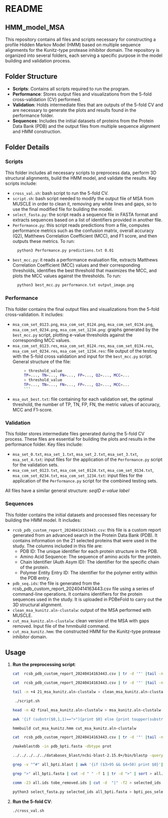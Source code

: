 # README

## HMM_model_MSA

This repository contains all files and scripts necessary for constructing a profile Hidden Markov Model (HMM) based on multiple sequence alignments for the Kunitz-type protease inhibitor domain. The repository is organized into several folders, each serving a specific purpose in the model building and validation process.

## Folder Structure

- **Scripts**: Contains all scripts required to run the program.
- **Performance**: Stores output files and visualizations from the 5-fold cross-validation (CV) performed.
- **Validation**: Holds intermediate files that are outputs of the 5-fold CV and are necessary to generate the plots and results found in the performance folder.
- **Sequences**: Includes the initial datasets of proteins from the Protein Data Bank (PDB) and the output files from multiple sequence alignment and HMM construction.

## Folder Details

### Scripts
This folder includes all necessary scripts to preprocess data, perform 3D structural alignments, build the HMM model, and validate the results. Key scripts include:

- `cross_val.sh`: bash script to run the 5-fold CV.
- `script.sh`: bash script needed to modify the output file of MSA from MUSCLE in order to clean it, removing any white lines and gaps, so to use the final modified file for building the model.
- `select_fasta.py`: the script reads a sequence file in FASTA format and extracts sequences based on a list of identifiers provided in another file.
- `Performance.py`: this script reads predictions from a file, computes performance metrics such as the confusion matrix, overall accuracy (Q2), Matthews Correlation Coefficient (MCC), and F1 score, and then outputs these metrics.
  To run:
   ```sh
     python3 Performance.py predictions.txt 0.01
   ``` 
- `best_mcc.py`: it reads a performance evaluation file, extracts Matthews Correlation Coefficient (MCC) values and their corresponding thresholds, identifies the best threshold that maximizes the MCC, and plots the MCC values against the thresholds.
  To run:
   ```sh
     python3 best_mcc.py performance.txt output_image.png
   ```

### Performance
This folder contains the final output files and visualizations from the 5-fold cross-validation. It includes:

- `msa_com_set_0123.png`, `msa_com_set_0124.png`, `msa_com_set_0134.png`, `msa_com_set_0234.png`, `msa_com_set_1234.png`: graphs generated by the `best_mcc.py` script, plotting e-value thresholds against the corresponding MCC values. 
- `msa_com_set_0123.res`, `msa_com_set_0124.res`, `msa_com_set_0134.res`, `msa_com_set_0234.res`, `msa_com_set_1234.res`: file output of the testing with the 5-fold cross validation and input for the `best_mcc.py` script.
     General structure of the file:
  	```sh
         > threshold_value
         TP=..., TN=..., FN=..., FP=..., Q2=..., MCC=...
         > threshold_value
         TP=..., TN=..., FN=..., FP=..., Q2=..., MCC=...
         ```
- `msa_out_best.txt`: file containing for each validation set, the optimal threshold, the number of TP, TN, FP, FN, the metric values of accuracy, MCC and F1-score.

### Validation
This folder stores intermediate files generated during the 5-fold CV process. These files are essential for building the plots and results in the performance folder. Key files include:

- `msa_set_0.txt`, `msa_set_1.txt`, `msa_set_2.txt`, `msa_set_3.txt`, `msa_set_4.txt`: input files for the application of the `Performance.py` script for the validation sets. 
- `msa_com_set_0123.txt`, `msa_com_set_0124.txt`, `msa_com_set_0134.txt`, `msa_com_set_0234.txt`, `msa_com_set_1234.txt`: input files for the application of the `Performance.py` script for the combined testing sets. 

All files have a similar general structure:
   *seqID e-value label*



### Sequences
This folder contains the initial datasets and processed files necessary for building the HMM model. It includes:

- `rcsb_pdb_custom_report_20240414163443.csv`: this file is a custom report generated from an advanced search in the Protein Data Bank (PDB). It contains information on the 21 selected proteins that were used in the study. The columns included in this file are:
   - PDB ID: The unique identifier for each protein structure in the PDB.
   - Amino Acid Sequence: The sequence of amino acids for the protein.
   - Chain Identifier (Auth Asym ID): The identifier for the specific chain of the protein.
   - Polymer Entity Entry ID: The identifier for the polymer entity within the PDB entry.
- `pdb_seq.ids`: the file is generated from the rcsb_pdb_custom_report_20240414163443.csv file using a series of command-line operations. It contains identifiers for the protein sequences used in the study. It is uploaded in PDBeFold to carry out the 3D structural alignment.
- `clean_msa_kunitz.aln-clustalw`: output of the MSA performed with MUSCLE.
- `cut_msa_kunitz.aln-clustalw`: clean version of the MSA with gaps removed. Input file of the hmmbuild command.
- `cut_msa_kunitz.hmm`: the constructed HMM for the Kunitz-type protease inhibitor domain.
  

## Usage

1. **Run the preprocessing script**:
   ```sh
   cat  rcsb_pdb_custom_report_20240414163443.csv | tr -d '"' |tail -n +3|awk -F "," '{if ($1!="") {print ">"$5"_"$3"\n"$2}}' > pdb_seq.fasta 

   cat  rcsb_pdb_custom_report_20240414163443.csv | tr -d '"' |tail -n +3|awk -F "," '{if ($1!="") {print $5":"$3}}' > pdb_seq.ids 

   tail -n +4 21_msa_kunitz.aln-clustalw > clean_msa_kunitz.aln-clustalw  # remove the header and the white lines 
   
	./script.sh

   head -n 42 final_msa_kunitz.aln-clustalw > msa_kunitz.aln-clustalw # remove last 2 lines that are white

   awk '{if (substr($0,1,1)==">"){print $0} else {print toupper(substr($0,19,60))}}' msa_kunitz.aln-clustalw > cut_msa_kunitz.aln-clustalw

   hmmbuild cut_msa_kunitz.hmm cut_msa_kunitz.aln-clustalw

   cat  rcsb_pdb_custom_report_20240414163443.csv | tr -d '"' |tail -n +3|awk -F "," '{if ($1!="") {print ">"$5"_"$3; print $2}}' > pdb_bpti.fasta

   /makeblastdb -in pdb_bpti.fasta -dbtype prot

   ../../../../../databases_blast/ncbi-blast-2.15.0+/bin/blastp -query all_bpti.fasta -db pdb_bpti.fasta -out al  -outfmt 7 &

   grep -v "^#" all_bpti.blast | awk '{if ($3>95 && $4>50) print $0}'|cut -f 1 | sort -u > tobe_removed.ids.1

   grep ">" all_bpti.fasta | cut -d " " -f 1 | tr -d ">" | sort > all.ids

   comm -23 all.ids tobe_removed.ids | cut -d  "|" -f2 > selected_ids
   
   python3 select_fasta.py selected_ids all_bpti.fasta > bpti_pos_selected.fasta

   ```

1. **Run the 5-fold CV**:
   ```sh
   ./cross_val.sh
   ```
